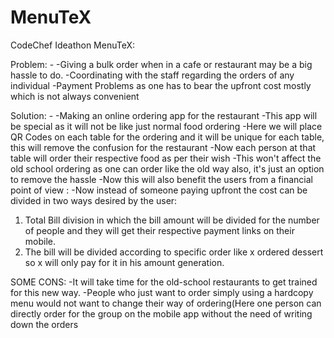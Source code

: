# MenuTeX
CodeChef Ideathon
MenuTeX:

Problem: -
-Giving a bulk order when in a cafe or restaurant may be a big hassle to do.
-Coordinating with the staff regarding the orders of any individual
-Payment Problems as one has to bear the upfront cost mostly which is not always convenient

Solution: -
-Making an online ordering app for the restaurant
-This app will be special as it will not be like just normal food ordering
-Here we will place QR Codes on each table for the ordering and it will be unique for each table, this will remove the confusion for the restaurant
-Now each person at that table will order their respective food as per their wish
-This won't affect the old school ordering as one can order like the old way also, it's just an option to remove the hassle
-Now this will also benefit the users from a financial point of view :
-Now instead of someone paying upfront the cost can be divided in two ways desired by the user:
  1) Total Bill division in which the bill amount will be divided for the number of people and they will get their respective payment links on their mobile.
  2) The bill will be divided according to specific order like x ordered dessert so x will only pay for it in his amount generation.

SOME CONS:
-It will take time for the old-school restaurants to get trained for this new way.
-People who just want to order simply using a hardcopy menu would not want to change their way of ordering(Here one person can directly order for the group on the mobile app without the need of writing down the orders
